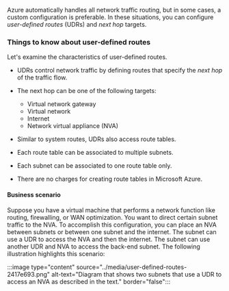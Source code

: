 
Azure automatically handles all network traffic routing, but in some cases, a custom configuration is preferable. In these situations, you can configure _user-defined routes_ (UDRs) and _next hop_ targets.

### Things to know about user-defined routes

Let's examine the characteristics of user-defined routes.

- UDRs control network traffic by defining routes that specify the _next hop_ of the traffic flow.

- The next hop can be one of the following targets:

   - Virtual network gateway
   - Virtual network
   - Internet
   - Network virtual appliance (NVA)

- Similar to system routes, UDRs also access route tables.

- Each route table can be associated to multiple subnets.

- Each subnet can be associated to one route table only.

- There are no charges for creating route tables in Microsoft Azure.

#### Business scenario

Suppose you have a virtual machine that performs a network function like routing, firewalling, or WAN optimization. You want to direct certain subnet traffic to the NVA. To accomplish this configuration, you can place an NVA between subnets or between one subnet and the internet. The subnet can use a UDR to access the NVA and then the internet. The subnet can use another UDR and NVA to access the back-end subnet. The following illustration highlights this scenario:

:::image type="content" source="../media/user-defined-routes-2417e693.png" alt-text="Diagram that shows two subnets that use a UDR to access an NVA as described in the text." border="false":::